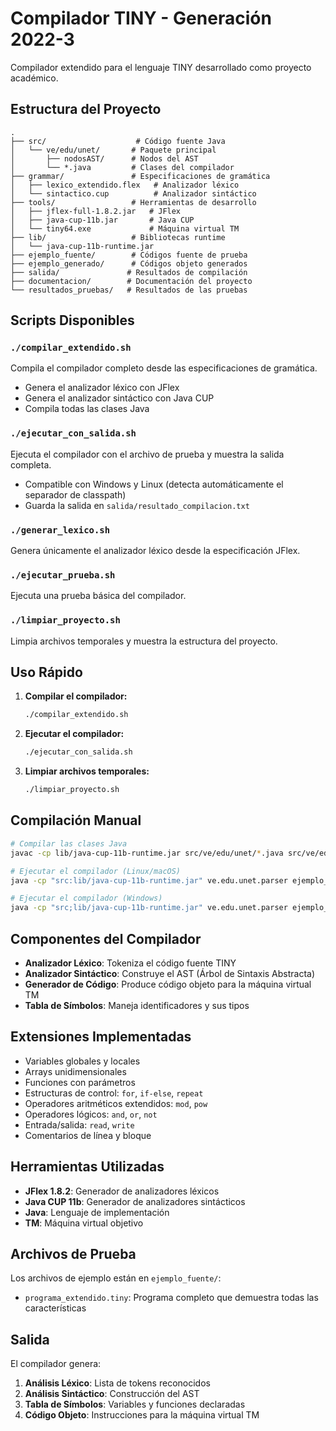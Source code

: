 # Compilador TINY - Generación 2022-3

Compilador extendido para el lenguaje TINY desarrollado como proyecto académico.

## Estructura del Proyecto

```
.
├── src/                    # Código fuente Java
│   └── ve/edu/unet/       # Paquete principal
│       ├── nodosAST/      # Nodos del AST
│       └── *.java         # Clases del compilador
├── grammar/               # Especificaciones de gramática
│   ├── lexico_extendido.flex   # Analizador léxico
│   └── sintactico.cup          # Analizador sintáctico
├── tools/                 # Herramientas de desarrollo
│   ├── jflex-full-1.8.2.jar   # JFlex
│   ├── java-cup-11b.jar       # Java CUP
│   └── tiny64.exe             # Máquina virtual TM
├── lib/                   # Bibliotecas runtime
│   └── java-cup-11b-runtime.jar
├── ejemplo_fuente/        # Códigos fuente de prueba
├── ejemplo_generado/      # Códigos objeto generados
├── salida/               # Resultados de compilación
├── documentacion/        # Documentación del proyecto
└── resultados_pruebas/   # Resultados de las pruebas
```

## Scripts Disponibles

### `./compilar_extendido.sh`
Compila el compilador completo desde las especificaciones de gramática.
- Genera el analizador léxico con JFlex
- Genera el analizador sintáctico con Java CUP
- Compila todas las clases Java

### `./ejecutar_con_salida.sh`
Ejecuta el compilador con el archivo de prueba y muestra la salida completa.
- Compatible con Windows y Linux (detecta automáticamente el separador de classpath)
- Guarda la salida en `salida/resultado_compilacion.txt`

### `./generar_lexico.sh`
Genera únicamente el analizador léxico desde la especificación JFlex.

### `./ejecutar_prueba.sh`
Ejecuta una prueba básica del compilador.

### `./limpiar_proyecto.sh`
Limpia archivos temporales y muestra la estructura del proyecto.

## Uso Rápido

1. **Compilar el compilador:**
   ```bash
   ./compilar_extendido.sh
   ```

2. **Ejecutar el compilador:**
   ```bash
   ./ejecutar_con_salida.sh
   ```

3. **Limpiar archivos temporales:**
   ```bash
   ./limpiar_proyecto.sh
   ```

## Compilación Manual

```bash
# Compilar las clases Java
javac -cp lib/java-cup-11b-runtime.jar src/ve/edu/unet/*.java src/ve/edu/unet/nodosAST/*.java

# Ejecutar el compilador (Linux/macOS)
java -cp "src:lib/java-cup-11b-runtime.jar" ve.edu.unet.parser ejemplo_fuente/programa_extendido.tiny

# Ejecutar el compilador (Windows)
java -cp "src;lib/java-cup-11b-runtime.jar" ve.edu.unet.parser ejemplo_fuente/programa_extendido.tiny
```

## Componentes del Compilador

- **Analizador Léxico**: Tokeniza el código fuente TINY
- **Analizador Sintáctico**: Construye el AST (Árbol de Sintaxis Abstracta)
- **Generador de Código**: Produce código objeto para la máquina virtual TM
- **Tabla de Símbolos**: Maneja identificadores y sus tipos

## Extensiones Implementadas

- Variables globales y locales
- Arrays unidimensionales
- Funciones con parámetros
- Estructuras de control: `for`, `if-else`, `repeat`
- Operadores aritméticos extendidos: `mod`, `pow`
- Operadores lógicos: `and`, `or`, `not`
- Entrada/salida: `read`, `write`
- Comentarios de línea y bloque

## Herramientas Utilizadas

- **JFlex 1.8.2**: Generador de analizadores léxicos
- **Java CUP 11b**: Generador de analizadores sintácticos
- **Java**: Lenguaje de implementación
- **TM**: Máquina virtual objetivo

## Archivos de Prueba

Los archivos de ejemplo están en `ejemplo_fuente/`:
- `programa_extendido.tiny`: Programa completo que demuestra todas las características

## Salida

El compilador genera:
1. **Análisis Léxico**: Lista de tokens reconocidos
2. **Análisis Sintáctico**: Construcción del AST
3. **Tabla de Símbolos**: Variables y funciones declaradas
4. **Código Objeto**: Instrucciones para la máquina virtual TM